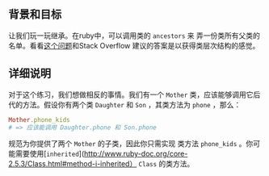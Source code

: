 ##  背景和目标

让我们玩一玩继承。在ruby中，可以调用类的 `ancestors` 来
弄一份类所有父类的名单。看看[这个问题](http://stackoverflow.com/questions/19045195/understanding-ruby-class-and-ancestors-methods)和Stack Overflow 建议的答案是以获得类层次结构的感觉。

## 详细说明

对于这个练习，我们想做相反的事情。我们有一个 `Mother` 类，应该能够调用它后代的方法。假设你有两个类 `Daughter` 和 `Son` ，其类方法为 `phone` ，那么：

```ruby
Mother.phone_kids
# => 应该能调用 Daughter.phone 和 Son.phone
```

规范为你提供了两个 `Mother` 的子类，因此你只需实现
类方法 `phone_kids` 。你可能需要使用[`inherited`](http://www.ruby-doc.org/core-2.5.3/Class.html#method-i-inherited） `Class` 的类方法。
